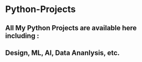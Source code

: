 # Python-Projects
## All My Python Projects are available here including :
## Design, ML, AI, Data Ananlysis, etc.
